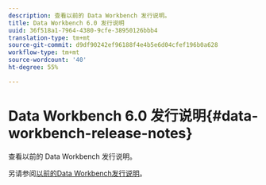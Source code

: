 ```yaml
---
description: 查看以前的 Data Workbench 发行说明。
title: Data Workbench 6.0 发行说明
uuid: 36f518a1-7964-4380-9cfe-38950126bbb4
translation-type: tm+mt
source-git-commit: d9df90242ef96188f4e4b5e6d04cfef196b0a628
workflow-type: tm+mt
source-wordcount: '40'
ht-degree: 55%

---
```



# Data Workbench 6.0 发行说明{#data-workbench-release-notes}

查看以前的 Data Workbench 发行说明。

另请参阅[以前的Data Workbench发行说明](https://docs.adobe.com/content/help/en/data-workbench/using/release-notes/c-release-notes-insight-600.html)。
